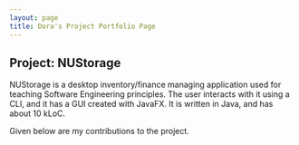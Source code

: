 ```yaml
---
layout: page
title: Dora's Project Portfolio Page
---
```


## Project: NUStorage

NUStorage is a desktop inventory/finance managing application used for teaching Software Engineering principles.
The user interacts with it using a CLI, and it has a GUI created with JavaFX.
It is written in Java, and has about 10 kLoC.

Given below are my contributions to the project.
